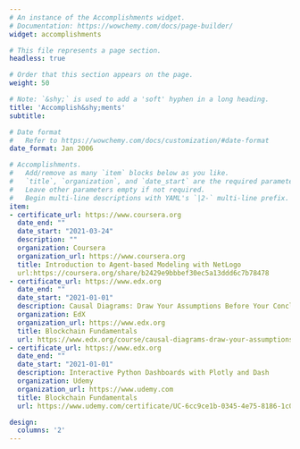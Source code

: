 ```yaml
---
# An instance of the Accomplishments widget.
# Documentation: https://wowchemy.com/docs/page-builder/
widget: accomplishments

# This file represents a page section.
headless: true

# Order that this section appears on the page.
weight: 50

# Note: `&shy;` is used to add a 'soft' hyphen in a long heading.
title: 'Accomplish&shy;ments'
subtitle:

# Date format
#   Refer to https://wowchemy.com/docs/customization/#date-format
date_format: Jan 2006

# Accomplishments.
#   Add/remove as many `item` blocks below as you like.
#   `title`, `organization`, and `date_start` are the required parameters.
#   Leave other parameters empty if not required.
#   Begin multi-line descriptions with YAML's `|2-` multi-line prefix.
item:
- certificate_url: https://www.coursera.org
  date_end: ""
  date_start: "2021-03-24"
  description: ""
  organization: Coursera
  organization_url: https://www.coursera.org
  title: Introduction to Agent-based Modeling with NetLogo
  url:https://coursera.org/share/b2429e9bbbef30ec5a13ddd6c7b78478
- certificate_url: https://www.edx.org
  date_end: ""
  date_start: "2021-01-01"
  description: Causal Diagrams: Draw Your Assumptions Before Your Conclusions
  organization: EdX
  organization_url: https://www.edx.org
  title: Blockchain Fundamentals
  url: https://www.edx.org/course/causal-diagrams-draw-your-assumptions-before-your
- certificate_url: https://www.edx.org
  date_end: ""
  date_start: "2021-01-01"
  description: Interactive Python Dashboards with Plotly and Dash
  organization: Udemy
  organization_url: https://www.udemy.com
  title: Blockchain Fundamentals
  url: https://www.udemy.com/certificate/UC-6cc9ce1b-0345-4e75-8186-1c08b517e16b/

design:
  columns: '2' 
---
```

